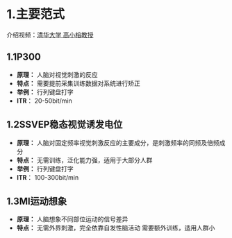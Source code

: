﻿# 1.主要范式
介绍视频：[清华大学 高小榕教授](https://www.bilibili.com/video/BV1Kk4y1r7R8/)
## 1.1P300
- **原理：**
人脑对视觉刺激的反应
- **特点：**
需要提前采集训练数据对系统进行矫正
- **举例：**
行列键盘打字
- **ITR**：
20-50bit/min

## 1.2SSVEP稳态视觉诱发电位
- **原理：**
人脑对固定频率视觉刺激反应的主要成分，是刺激频率的同频及倍频成分
- **特点：**
无需训练，泛化能力强，适用于大部分人群
- **举例：**
行列键盘打字
- **ITR**：
100-300bit/min

## 1.3MI运动想象
- **原理：**
人脑想象不同部位运动的信号差异
- **特点：**
无需外界刺激，完全依靠自发性脑活动
需要额外训练，适用人群小
